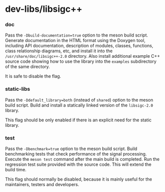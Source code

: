 # dev-libs/libsigc++

### doc
Pass the `-Dbuild-documentation=true` option to the meson build script. Generate documentation in the HTML format using the Doxygen tool, including API documentation, description of modules, classes, functions, class relationship diagrams, etc, and install it into the `/usr/share/doc/libsigc++-2.0` directory. Also install additional example C++ source code showing how to use the library into the `examples` subdirectory of the same directory.

It is safe to disable the flag.

### static-libs
Pass the `-Ddefault_library=both` (instead of `shared`) option to the meson build script. Build and install a statically linked version of the `libsigc-2.0` library.

This flag should be only enabled if there is an explicit need for the static library.

### test
Pass the `-Dbenchmark=true` option to the meson build script. Build benchmarking tests that check performance of the signal processing. Execute the `meson test` command after the main build is completed. Run the regression test suite provided with the source code. This will extend the build time.

This flag should normally be disabled, because it is mainly useful for the maintainers, testers and developers.
